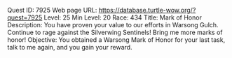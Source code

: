 Quest ID: 7925
Web page URL: https://database.turtle-wow.org/?quest=7925
Level: 25
Min Level: 20
Race: 434
Title: Mark of Honor
Description: You have proven your value to our efforts in Warsong Gulch. Continue to rage against the Silverwing Sentinels! Bring me more marks of honor!
Objective: You obtained a Warsong Mark of Honor for your last task, talk to me again, and you gain your reward.
